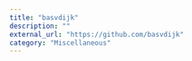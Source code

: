 ```yaml
---
title: "basvdijk"
description: ""
external_url: "https://github.com/basvdijk"
category: "Miscellaneous"
---
```

